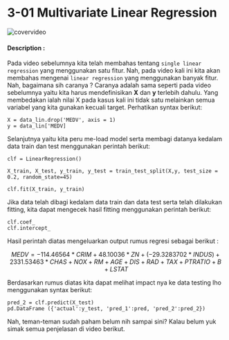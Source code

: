 # 3-01 Multivariate Linear Regression

![covervideo](http://bit.ly/makeaicovervideo)

#### **Description :**

Pada video sebelumnya kita telah membahas tentang `single linear regression` yang menggunakan satu fitur. Nah, pada video kali ini kita akan membahas mengenai `linear regression` yang menggunakan banyak fitur. <br>
Nah, bagaimana sih caranya ? Caranya adalah sama seperti pada video sebelumnya yaitu kita harus mendefinisikan **X** dan **y** terlebih dahulu. Yang membedakan ialah nilai X pada kasus kali ini tidak satu melainkan semua variabel yang kita gunakan kecuali target. Perhatikan syntax berikut:

```
X = data_lin.drop('MEDV', axis = 1)
y = data_lin['MEDV]
```

Selanjutnya yaitu kita peru me-load model serta membagi datanya kedalam data train dan test menggunakan perintah berikut:

```
clf = LinearRegression()

X_train, X_test, y_train, y_test = train_test_split(X,y, test_size = 0.2, random_state=45)

clf.fit(X_train, y_train)
```

Jika data telah dibagi kedalam data train dan data test serta telah dilakukan fitting, kita dapat mengecek hasil fitting menggunakan perintah berikut:

```
clf.coef_
clf.intercept_
```
Hasil perintah diatas mengeluarkan output rumus regresi sebagai berikut :

$$MEDV = -114.46564*CRIM + 48.10036*ZN + (-29.3283702 * INDUS) + 2331.53463 * CHAS + NOX + RM + AGE + DIS + RAD + TAX + PTRATIO + B + LSTAT$$

Berdasarkan rumus diatas kita dapat melihat impact nya ke data testing lho menggunakan syntax berikut:
```
pred_2 = clf.predict(X_test)
pd.DataFrame ({'actual':y_test, 'pred_1':pred, 'pred_2':pred_2})
```

Nah, teman-teman sudah paham belum nih sampai sini? Kalau belum yuk simak semua penjelasan di video berikut.
